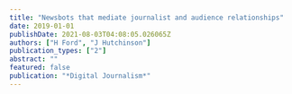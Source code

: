 ```yaml
---
title: "Newsbots that mediate journalist and audience relationships"
date: 2019-01-01
publishDate: 2021-08-03T04:08:05.026065Z
authors: ["H Ford", "J Hutchinson"]
publication_types: ["2"]
abstract: ""
featured: false
publication: "*Digital Journalism*"
---
```



